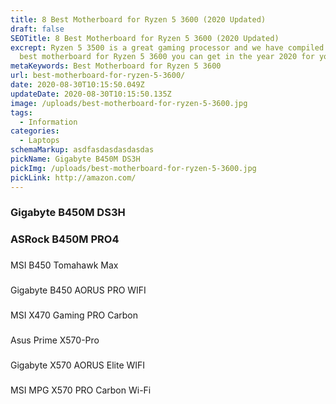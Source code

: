 ```yaml
---
title: 8 Best Motherboard for Ryzen 5 3600 (2020 Updated)
draft: false
SEOTitle: 8 Best Motherboard for Ryzen 5 3600 (2020 Updated)
excrept: Ryzen 5 3500 is a great gaming processor and we have compiled a list of
  best motherboard for Ryzen 5 3600 you can get in the year 2020 for your build.
metaKeywords: Best Motherboard for Ryzen 5 3600
url: best-motherboard-for-ryzen-5-3600/
date: 2020-08-30T10:15:50.049Z
updateDate: 2020-08-30T10:15:50.135Z
image: /uploads/best-motherboard-for-ryzen-5-3600.jpg
tags:
  - Information
categories:
  - Laptops
schemaMarkup: asdfasdasdasdasdas
pickName: Gigabyte B450M DS3H
pickImg: /uploads/best-motherboard-for-ryzen-5-3600.jpg
pickLink: http://amazon.com/
---
```

### Gigabyte B450M DS3H

### ASRock B450M PRO4

### 
MSI B450 Tomahawk Max

### 
Gigabyte B450 AORUS PRO WIFI

### 
MSI X470 Gaming PRO Carbon

### 
Asus Prime X570-Pro

### 
Gigabyte X570 AORUS Elite WIFI

### 
MSI MPG X570 PRO Carbon Wi-Fi